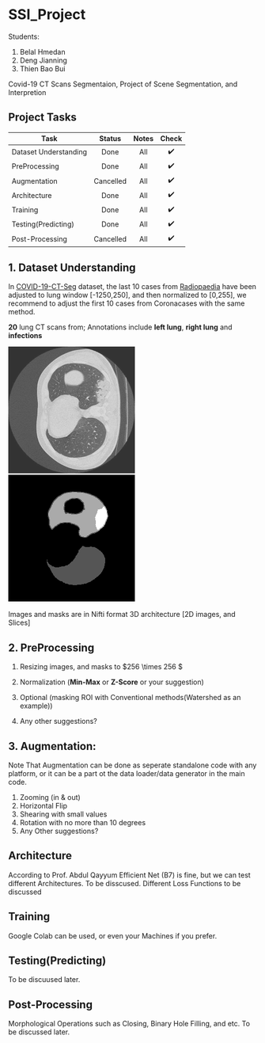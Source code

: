 # SSI_Project

 Students:

 1. Belal Hmedan
 2. Deng Jianning
 3. Thien Bao Bui

Covid-19 CT Scans Segmentaion, Project of Scene Segmentation, and Interpretion

## Project Tasks

| Task    |     Status     |  Notes | Check |
| ------------- |:-------------:|:-----:|:-----:|
| Dataset Understanding      | Done | All |:heavy_check_mark:|
| PreProcessing      | Done   |  All  |:heavy_check_mark:|
| Augmentation | Cancelled  |  All  |:heavy_check_mark:|
| Architecture | Done  |  All  |:heavy_check_mark:|
| Training | Done  |  All  |:heavy_check_mark:|
| Testing(Predicting) | Done  |  All  |:heavy_check_mark:|
| Post-Processing | Cancelled  |  All  |:heavy_check_mark:|

## 1. Dataset Understanding 

In [COVID-19-CT-Seg](https://zenodo.org/record/3757476#.Xpz8OcgzZPY) dataset, the last 10 cases from [Radiopaedia](https://radiopaedia.org/articles/covid-19-3) have been adjusted to lung window
[-1250,250], and then normalized to [0,255], we recommend to adjust the first 10 cases from
Coronacases with the same method.

**20** lung CT scans from; Annotations include **left lung**, **right lung** and
**infections**

![alt text](image.png "Image")![alt text](mask.png "Mask")

Images and masks are in Nifti format 3D architecture [2D images, and Slices]

## 2. PreProcessing

 1. Resizing images, and masks to $256 \times 256 $

 2. Normalization (**Min-Max** or **Z-Score** or your suggestion)

 3. Optional (masking ROI with Conventional methods(Watershed as an example))

 4. Any other suggestions?

## 3.  Augmentation:

 Note That Augmentation can be done as seperate standalone code with any platform, or it can be a part ot the data loader/data generator in the main code.

 1. Zooming (in & out)
 2. Horizontal Flip
 3. Shearing with small values
 4. Rotation with no more than 10 degrees
 5. Any Other suggestions?

## Architecture

According to Prof. Abdul Qayyum Efficient Net (B7) is fine, but we can test different Architectures.
To be disscused.
Different Loss Functions to be discussed

## Training

Google Colab can be used, or even your Machines if you prefer.

## Testing(Predicting)

To be discuused later.

## Post-Processing

Morphological Operations such as Closing, Binary Hole Filling, and etc. 
To be discussed later.
